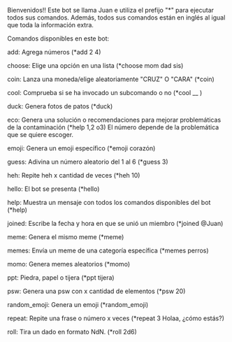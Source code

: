 Bienvenidos!! Este bot se llama Juan e utiliza el prefijo "*" para ejecutar todos sus comandos. Además, todos sus comandos están en inglés al igual que toda la información extra.

Comandos disponibles en este bot:

add: Agrega números (*add 2 4)

choose: Elige una opción en una lista (*choose mom dad sis)

coin: Lanza una moneda/elige aleatoriamente "CRUZ" O "CARA" (*coin)

cool: Comprueba si se ha invocado un subcomando o no (*cool __ )

duck: Genera fotos de patos (*duck)

eco: Genera una solución o recomendaciones para mejorar problemáticas de la contaminación (*help 1,2 o3) El número depende de la problemática que se quiere escoger.

emoji: Genera un emoji específico (*emoji corazón)

guess: Adivina un número aleatorio del 1 al 6 (*guess 3)

heh: Repite heh x cantidad de veces (*heh 10)

hello: El bot se presenta (*hello)

help: Muestra un mensaje con todos los comandos disponibles del bot (*help)

joined: Escribe la fecha y hora en que se unió un miembro (*joined @Juan)

meme: Genera el mismo meme (*meme)

memes: Envía un meme de una categoría específica (*memes perros)

momo: Genera memes aleatorios (*momo)

ppt: Piedra, papel o tijera (*ppt tijera)

psw: Genera una psw con x cantidad de elementos (*psw 20)

random_emoji: Genera un emoji (*random_emoji)

repeat: Repite una frase o número x veces (*repeat 3 Holaa, ¿cómo estás?)

roll: Tira un dado en formato NdN. (*roll 2d6)
